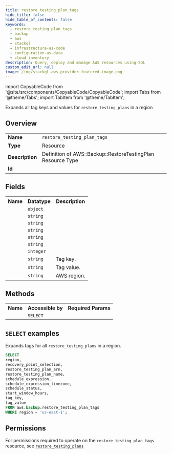 ```yaml
---
title: restore_testing_plan_tags
hide_title: false
hide_table_of_contents: false
keywords:
  - restore_testing_plan_tags
  - backup
  - aws
  - stackql
  - infrastructure-as-code
  - configuration-as-data
  - cloud inventory
description: Query, deploy and manage AWS resources using SQL
custom_edit_url: null
image: /img/stackql-aws-provider-featured-image.png
---
```


import CopyableCode from '@site/src/components/CopyableCode/CopyableCode';
import Tabs from '@theme/Tabs';
import TabItem from '@theme/TabItem';

Expands all tag keys and values for <code>restore_testing_plans</code> in a region

## Overview
<table>
<tbody>
<tr><td><b>Name</b></td><td><code>restore_testing_plan_tags</code></td></tr>
<tr><td><b>Type</b></td><td>Resource</td></tr>
<tr><td><b>Description</b></td><td>Definition of AWS::Backup::RestoreTestingPlan Resource Type</td></tr>
<tr><td><b>Id</b></td><td><CopyableCode code="aws.backup.restore_testing_plan_tags" /></td></tr>
</tbody>
</table>

## Fields
<table>
<tbody>
<tr><th>Name</th><th>Datatype</th><th>Description</th></tr><tr><td><CopyableCode code="recovery_point_selection" /></td><td><code>object</code></td><td></td></tr>
<tr><td><CopyableCode code="restore_testing_plan_arn" /></td><td><code>string</code></td><td></td></tr>
<tr><td><CopyableCode code="restore_testing_plan_name" /></td><td><code>string</code></td><td></td></tr>
<tr><td><CopyableCode code="schedule_expression" /></td><td><code>string</code></td><td></td></tr>
<tr><td><CopyableCode code="schedule_expression_timezone" /></td><td><code>string</code></td><td></td></tr>
<tr><td><CopyableCode code="schedule_status" /></td><td><code>string</code></td><td></td></tr>
<tr><td><CopyableCode code="start_window_hours" /></td><td><code>integer</code></td><td></td></tr>
<tr><td><CopyableCode code="tag_key" /></td><td><code>string</code></td><td>Tag key.</td></tr>
<tr><td><CopyableCode code="tag_value" /></td><td><code>string</code></td><td>Tag value.</td></tr>
<tr><td><CopyableCode code="region" /></td><td><code>string</code></td><td>AWS region.</td></tr>
</tbody>
</table>

## Methods

<table>
<tbody>
  <tr>
    <th>Name</th>
    <th>Accessible by</th>
    <th>Required Params</th>
  </tr>
  <tr>
    <td><CopyableCode code="list_resources" /></td>
    <td><code>SELECT</code></td>
    <td><CopyableCode code="region" /></td>
  </tr>
</tbody>
</table>

## `SELECT` examples
Expands tags for all <code>restore_testing_plans</code> in a region.
```sql
SELECT
region,
recovery_point_selection,
restore_testing_plan_arn,
restore_testing_plan_name,
schedule_expression,
schedule_expression_timezone,
schedule_status,
start_window_hours,
tag_key,
tag_value
FROM aws.backup.restore_testing_plan_tags
WHERE region = 'us-east-1';
```


## Permissions

For permissions required to operate on the <code>restore_testing_plan_tags</code> resource, see <a href="/services/backup/restore_testing_plans/#permissions"><code>restore_testing_plans</code></a>


